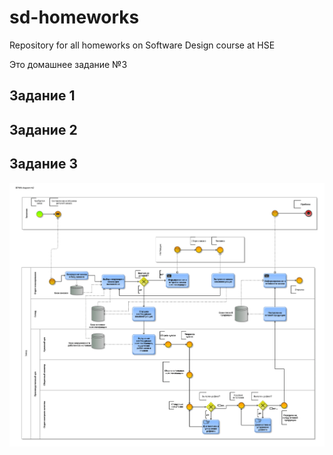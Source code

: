 # sd-homeworks
Repository for all homeworks on Software Design course at HSE

Это домашнее задание №3

## Задание 1

## Задание 2

## Задание 3
![BPMN diagram](BPMN_diagram_ht2-1.png)
